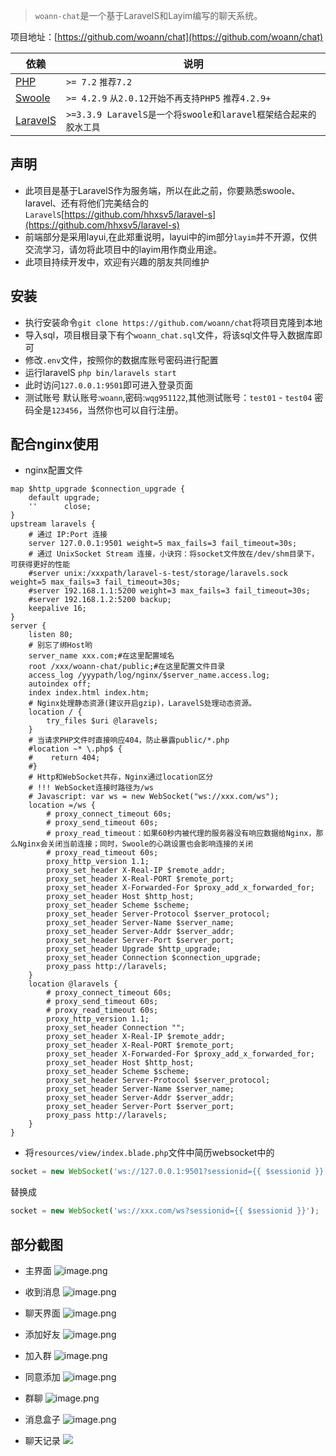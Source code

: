 > `woann-chat`是一个基于LaravelS和Layim编写的聊天系统。

项目地址：[https://github.com/woann/chat](https://github.com/woann/chat)

| 依赖 | 说明 |
| -------- | -------- |
| [PHP](https://secure.php.net/manual/zh/install.php) | `>= 7.2` `推荐7.2` |
| [Swoole](https://www.swoole.com/) | `>= 4.2.9` `从2.0.12开始不再支持PHP5` `推荐4.2.9+` |
| [LaravelS](https://github.com/hhxsv5/laravel-s) | `>=3.3.9 LaravelS是一个将swoole和laravel框架结合起来的胶水工具` |

## 声明
* 此项目是基于LaravelS作为服务端，所以在此之前，你要熟悉swoole、laravel、还有将他们完美结合的`LaravelS`[https://github.com/hhxsv5/laravel-s](https://github.com/hhxsv5/laravel-s)
* 前端部分是采用layui,在此郑重说明，layui中的im部分`layim`并不开源，仅供交流学习，请勿将此项目中的layim用作商业用途。
* 此项目持续开发中，欢迎有兴趣的朋友共同维护

## 安装
* 执行安装命令`git clone https://github.com/woann/chat`将项目克隆到本地
* 导入sql，项目根目录下有个`woann_chat.sql`文件，将该sql文件导入数据库即可
* 修改`.env`文件，按照你的数据库账号密码进行配置
* 运行laravelS `php bin/laravels start`
* 此时访问`127.0.0.1:9501`即可进入登录页面
* 测试账号 默认账号:`woann`,密码:`wqg951122`,其他测试账号：`test01` - `test04` 密码全是`123456`，当然你也可以自行注册。

## 配合nginx使用
* nginx配置文件
```nginx
map $http_upgrade $connection_upgrade {
    default upgrade;
    ''      close;
}
upstream laravels {
    # 通过 IP:Port 连接
    server 127.0.0.1:9501 weight=5 max_fails=3 fail_timeout=30s;
    # 通过 UnixSocket Stream 连接，小诀窍：将socket文件放在/dev/shm目录下，可获得更好的性能
    #server unix:/xxxpath/laravel-s-test/storage/laravels.sock weight=5 max_fails=3 fail_timeout=30s;
    #server 192.168.1.1:5200 weight=3 max_fails=3 fail_timeout=30s;
    #server 192.168.1.2:5200 backup;
    keepalive 16;
}
server {
    listen 80;
    # 别忘了绑Host哟
    server_name xxx.com;#在这里配置域名
    root /xxx/woann-chat/public;#在这里配置文件目录
    access_log /yyypath/log/nginx/$server_name.access.log;
    autoindex off;
    index index.html index.htm;
    # Nginx处理静态资源(建议开启gzip)，LaravelS处理动态资源。
    location / {
        try_files $uri @laravels;
    }
    # 当请求PHP文件时直接响应404，防止暴露public/*.php
    #location ~* \.php$ {
    #    return 404;
    #}
    # Http和WebSocket共存，Nginx通过location区分
    # !!! WebSocket连接时路径为/ws
    # Javascript: var ws = new WebSocket("ws://xxx.com/ws");
    location =/ws {
        # proxy_connect_timeout 60s;
        # proxy_send_timeout 60s;
        # proxy_read_timeout：如果60秒内被代理的服务器没有响应数据给Nginx，那么Nginx会关闭当前连接；同时，Swoole的心跳设置也会影响连接的关闭
        # proxy_read_timeout 60s;
        proxy_http_version 1.1;
        proxy_set_header X-Real-IP $remote_addr;
        proxy_set_header X-Real-PORT $remote_port;
        proxy_set_header X-Forwarded-For $proxy_add_x_forwarded_for;
        proxy_set_header Host $http_host;
        proxy_set_header Scheme $scheme;
        proxy_set_header Server-Protocol $server_protocol;
        proxy_set_header Server-Name $server_name;
        proxy_set_header Server-Addr $server_addr;
        proxy_set_header Server-Port $server_port;
        proxy_set_header Upgrade $http_upgrade;
        proxy_set_header Connection $connection_upgrade;
        proxy_pass http://laravels;
    }
    location @laravels {
        # proxy_connect_timeout 60s;
        # proxy_send_timeout 60s;
        # proxy_read_timeout 60s;
        proxy_http_version 1.1;
        proxy_set_header Connection "";
        proxy_set_header X-Real-IP $remote_addr;
        proxy_set_header X-Real-PORT $remote_port;
        proxy_set_header X-Forwarded-For $proxy_add_x_forwarded_for;
        proxy_set_header Host $http_host;
        proxy_set_header Scheme $scheme;
        proxy_set_header Server-Protocol $server_protocol;
        proxy_set_header Server-Name $server_name;
        proxy_set_header Server-Addr $server_addr;
        proxy_set_header Server-Port $server_port;
        proxy_pass http://laravels;
    }
}
```
* 将`resources/view/index.blade.php`文件中简历websocket中的
```javascript
socket = new WebSocket('ws://127.0.0.1:9501?sessionid={{ $sessionid }}');
```
替换成
```javascript
socket = new WebSocket('ws://xxx.com/ws?sessionid={{ $sessionid }}');
```

## 部分截图
* 主界面
![image.png](https://upload-images.jianshu.io/upload_images/9160823-0a98529381fb35be.png?imageMogr2/auto-orient/strip%7CimageView2/2/w/1240)

* 收到消息
![image.png](https://upload-images.jianshu.io/upload_images/9160823-c94eabb2198f88c9.png?imageMogr2/auto-orient/strip%7CimageView2/2/w/1240)

* 聊天界面
![image.png](https://upload-images.jianshu.io/upload_images/9160823-bac8b54de33b0677.png?imageMogr2/auto-orient/strip%7CimageView2/2/w/1240)

* 添加好友
![image.png](https://upload-images.jianshu.io/upload_images/9160823-437b3e463d54bdc2.png?imageMogr2/auto-orient/strip%7CimageView2/2/w/1240)

* 加入群
![image.png](https://upload-images.jianshu.io/upload_images/9160823-52f2c910912ee606.png?imageMogr2/auto-orient/strip%7CimageView2/2/w/1240)

* 同意添加
![image.png](https://upload-images.jianshu.io/upload_images/9160823-f1b7f520e1d03a7b.png?imageMogr2/auto-orient/strip%7CimageView2/2/w/1240)

* 群聊
![image.png](https://upload-images.jianshu.io/upload_images/9160823-28901e6c1ed6f234.png?imageMogr2/auto-orient/strip%7CimageView2/2/w/1240)


* 消息盒子
![image.png](https://upload-images.jianshu.io/upload_images/9160823-12f0e5e20739b12f.png?imageMogr2/auto-orient/strip%7CimageView2/2/w/1240)


* 聊天记录
![](https://upload-images.jianshu.io/upload_images/9160823-16319fd32a85ac96.png?imageMogr2/auto-orient/strip%7CimageView2/2/w/1240)
